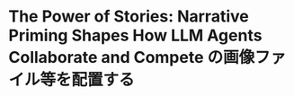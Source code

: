 # The Power of Stories: Narrative Priming Shapes How LLM Agents Collaborate and Compete の画像ファイル等を配置する
